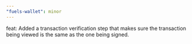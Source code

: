 ```yaml
---
"fuels-wallet": minor
---
```


feat: Added a transaction verification step that makes sure the transaction being viewed is the same as the one being signed.
